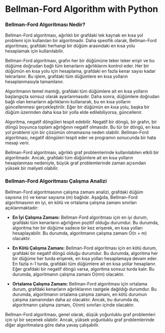 # **Bellman-Ford Algorithm with Python**

### **Bellman-Ford Algoritması Nedir?**

Bellman-Ford algoritması, ağırlıklı bir grafdaki tek kaynak en kısa yol problemi için kullanılan bir algoritmadır. Daha spesifik olarak, Bellman-Ford algoritması, grafdaki herhangi bir düğüm arasındaki en kısa yolu hesaplamak için kullanılabilir.

Bellman-Ford algoritması, grafın her bir düğümüne teker teker erişir ve bu düğüme doğrudan bağlı tüm kenarların ağırlıklarını kontrol eder. Her bir düğümün en kısa yolu için hesaplama, grafdaki en fazla kenar sayısı kadar tekrarlanır. Bu işlem, grafdaki tüm düğümlere en kısa yolların hesaplanmasıyla tamamlanır.

Algoritmanın temel mantığı, grafdaki tüm düğümlere ait en kısa yolların başlangıçta sonsuz olarak ayarlanmasıdır. Daha sonra, düğümlere doğrudan bağlı olan kenarların ağırlıklarını kullanarak, bu en kısa yolların güncellenmesi gerçekleştirilir. Eğer bir düğümün en kısa yolu, başka bir düğüm üzerinden daha kısa bir yolla elde edilebiliyorsa, güncellenir.

Algoritma, negatif döngüleri tespit edebilir. Negatif bir döngü, bir grafın, bir döngü boyunca toplam ağırlığının negatif olmasıdır. Bu tür bir döngü, en kısa yol problemi için bir çözümün olmamasına neden olabilir. Bellman-Ford algoritması, negatif döngüleri tespit eder ve programın sonucunda bir hata mesajı verir.

Bellman-Ford algoritması, ağırlıklı graf problemlerinde kullanılabilen etkili bir algoritmadır. Ancak, grafdaki tüm düğümlere ait en kısa yolların hesaplanması nedeniyle, büyük graf problemlerinde zaman açısından yüksek bir maliyeti olabilir.


### **Bellman-Ford Algoritması Çalışma Analizi**

Bellman-Ford algoritmasının çalışma zamanı analizi, grafdaki düğüm sayısına (n) ve kenar sayısına (m) bağlıdır. Aşağıda, Bellman-Ford algoritmasının en iyi, en kötü ve ortalama çalışma zamanı sınırları açıklanmaktadır:

- **En İyi Çalışma Zamanı:** Bellman-Ford algoritması için en iyi durum, grafdaki tüm kenarların ağırlığının pozitif olduğu durumdur. Bu durumda, algoritma her bir düğüme sadece bir kez erişerek, en kısa yolları hesaplayabilir. Bu durumda, algoritmanın çalışma zamanı O(n + m) olacaktır.

- **En Kötü Çalışma Zamanı:** Bellman-Ford algoritması için en kötü durum, grafdaki bir negatif döngü olduğu durumdur. Bu durumda, algoritma her bir düğüme her turda erişerek, en kısa yolları hesaplamaya devam eder. En fazla n-1 turda, grafdaki tüm düğümlere ait en kısa yollar hesaplanır. Eğer grafdaki bir negatif döngü varsa, algoritma sonsuz turda kalır. Bu durumda, algoritmanın çalışma zamanı O(nm) olacaktır.

- **Ortalama Çalışma Zamanı:** Bellman-Ford algoritması için ortalama durum, grafdaki kenarların ağırlıklarının rastgele dağıldığı durumdur. Bu durumda, algoritmanın ortalama çalışma zamanı, en kötü durumun çalışma zamanından daha az olacaktır. Ancak, bu durumda da, algoritmanın çalışma zamanı, O(nm) sınırları içinde olacaktır.

Bellman-Ford algoritması, genel olarak, düşük yoğunluklu graf problemleri için iyi bir seçenek olabilir. Ancak, yüksek yoğunluklu graf problemlerinde diğer algoritmalara göre daha yavaş çalışabilir.
